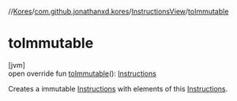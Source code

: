 //[Kores](../../../index.md)/[com.github.jonathanxd.kores](../index.md)/[InstructionsView](index.md)/[toImmutable](to-immutable.md)

# toImmutable

[jvm]\
open override fun [toImmutable](to-immutable.md)(): [Instructions](../-instructions/index.md)

Creates a immutable [Instructions](../-instructions/index.md) with elements of this [Instructions](../-instructions/index.md).
